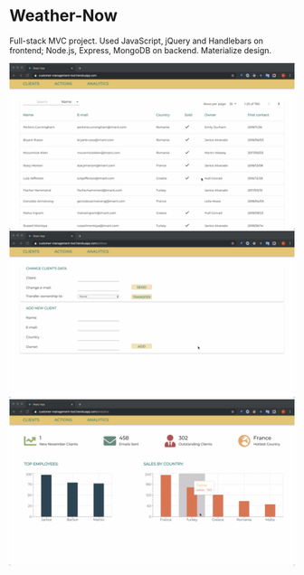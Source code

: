 # Weather-Now #
Full-stack MVC project. Used JavaScript, jQuery and Handlebars on frontend; Node.js, Express, MongoDB on backend.  Materialize design.

![image1](https://github.com/AniKatya/personal-website/blob/master/src/crm1.png) 
![image1](https://github.com/AniKatya/personal-website/blob/master/src/crm2.png)
![image1](https://github.com/AniKatya/personal-website/blob/master/src/crm3.png)

